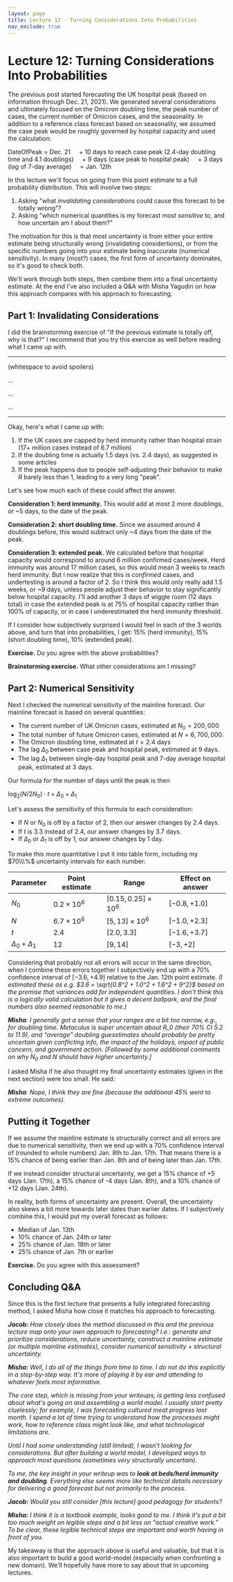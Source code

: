 ```yaml
---
layout: page
title: Lecture 12 - Turning Considerations Into Probabilities
nav_exclude: true
---
```


<script type="text/javascript" async src="https://cdnjs.cloudflare.com/ajax/libs/mathjax/2.7.3/MathJax.js?config=TeX-MML-AM_CHTML">
MathJax.Hub.Config({
    tex2jax: {
        inlineMath: [["$", "$"], ["\\(", "\\)"]],
        processEscapes: true
    }
});
</script>

# Lecture 12: Turning Considerations Into Probabilities

The previous post started forecasting the UK hospital peak (based on information through Dec. 21, 2021). We generated several considerations and ultimately focused on the Omicron doubling time, the peak number of cases, the current number of Omicron cases, and the seasonality. In addition to a reference class forecast based on seasonality, we assumed the case peak would be roughly governed by hospital capacity and used the calculation:

DateOfPeak = Dec. 21
&nbsp;&nbsp;&nbsp;&nbsp;+ 10 days to reach case peak (2.4-day doubling time and 4.1 doublings) 
&nbsp;&nbsp;&nbsp;&nbsp;+ 9 days (case peak to hospital peak)
&nbsp;&nbsp;&nbsp;&nbsp;+ 3 days (lag of 7-day average)
&nbsp;&nbsp;&nbsp;&nbsp;= Jan. 12th

In this lecture we'll focus on going from this point estimate to a full probability distribution. This will involve two steps:
 1. Asking "what _invalidating considerations_ could cause this forecast to be totally wrong"?
 2. Asking "which numerical quantities is my forecast most _sensitive_ to, and how uncertain am I about them?"

The motivation for this is that most uncertainty is from either your entire estimate being structurally wrong (invalidating considertions), or from the specific numbers going into your estimate being inaccurate (numerical sensitivity). In many (most?) cases, the first form of uncertainty dominates, so it's good to check both.

We'll work through both steps, then combine them into a final uncertainty estimate. At the end I've also included a Q&A with Misha Yagudin on how this approach compares with his approach to forecasting.

## Part 1: Invalidating Considerations

I did the brainstorming exercise of "If the previous estimate is totally off, why is that?" I recommend that you try this exercise as well before reading what I came up with.

----------

(whitespace to avoid spoilers)

...

...

...

---------

Okay, here's what I came up with:
 1. If the UK cases are capped by herd immunity rather than hospital strain (17+ million cases instead of 6.7 million)
 2. If the doubling time is actually 1.5 days (vs. 2.4 days), as suggested in some articles
 3. If the peak happens due to people self-adjusting their behavior to make $R$ barely less than $1$, leading to a very long "peak".

Let's see how much each of these could affect the answer.

**Consideration 1: herd immunity.** This would add at most 2 more doublings, or ~5 days, to the date of the peak.

**Consideration 2: short doubling time.** Since we assumed around 4 doublings before, this would subtract only ~4 days from the date of the peak.

**Consideration 3: extended peak.** We calculated before that hospital capacity would correspond to around 6 million confirmed cases/week. Herd immunity was around 17 million cases, so this would mean 3 weeks to reach herd immunity. But I now realize that this is *confirmed* cases, and undertesting is around a factor of 2. So I think this would only really add 1.5 weeks, or ~9 days, unless people adjust their behavior to stay significantly below hospital capacity. I'll add another 3 days of wiggle room (12 days total) in case the extended peak is at 75% of hospital capacity rather than 100% of capacity, or in case I underestimated the herd immunity threshold.

If I consider how subjectively surprised I would feel in each of the 3 worlds above, and turn that into probabilities, I get: 15% (herd immunity), 15% (short doubling time), 10% (extended peak).

**Exercise.** Do you agree with the above probabilities?

**Brainstorming exercise.** What other considerations am I missing?

## Part 2: Numerical Sensitivity

Next I checked the numerical sensitivity of the mainline forecast. Our mainline forecast is based on several quantities:
 * The current number of UK Omicron cases, estimated at $N_0 = 200,000$
 * The total number of future Omicron cases, estimated at $N = 6,700,000$.
 * The Omicron doubling time, estimated at $t = 2.4$ days
 * The lag $\Delta_0$ between case peak and hospital peak, estimated at 9 days.
 * The lag $\Delta_1$ between single-day hospital peak and 7-day average hospital peak, estimated at 3 days.

Our formula for the number of days until the peak is then

$\log_2(N/2N_0) \cdot t + \Delta_0 + \Delta_1$

Let's assess the sensitivity of this formula to each consideration:
 * If $N$ or $N_0$ is off by a factor of $2$, then our answer changes by $2.4$ days.
 * If $t$ is $3.3$ instead of $2.4$, our answer changes by $3.7$ days.
 * If $\Delta_0$ or $\Delta_1$ is off by $1$, our answer changes by $1$ day.

To make this more quantitative I put it into table form, including my $70\\\%$ uncertainty intervals for each number:

| Parameter | Point estimate | Range | Effect on answer |
| --------- | -------------- | ----- | ---------------- |
| $N_0$     | $0.2 \times 10^6$ | $[0.15, 0.25] \times 10^6$ | $[-0.8, +1.0]$ |
| $N$       | $6.7 \times 10^6$ | $[5, 13] \times 10^6$ | $[-1.0, +2.3]$ |
| $t$ | $2.4$ | $[2.0, 3.3]$ | $[-1.6, +3.7]$ |
| $\Delta_0 + \Delta_1$ | $12$ | $[9, 14]$ | $[-3, +2]$ |

Considering that probably not all errors will occur in the same direction, when I combine these errors together I subjectively end up with a 70% confidence interval of $[-3.6, +4.9]$ relative to the Jan. 12th point estimate. _(I estimated these as e.g. $3.6 = \sqrt{0.8^2 + 1.0^2 + 1.6^2 + 9^2}$ based on the premise that variances add for independent quantities. I don't think this is a logically valid calculation but it gives a decent ballpark, and the final numbers also seemed reasonable to me.)_

_**Misha**: I generally got a sense that your ranges are a bit too narrow, e.g., for doubling time. Metaculus is super uncertain about R_0 (their 70% CI 5.2 to 11.9), and “average” doubling guesstimates should probably be pretty uncertain given conflicting info, the impact of the holidays, impact of public concern, and government action. [Followed by some additional comments on why $N_0$ and $N$ should have higher uncertainty.]_

I asked Misha if he also thought my final uncertainty estimates (given in the next section) were too small. He said:

_**Misha**: Nope, I think they are fine (because the additional 45% went to extreme outcomes)._

## Putting it Together

If we assume the mainline estimate is structurally correct and all errors are due to numerical sensitivity, then we end up with a 70% confidence interval of (rounded to whole numbers) Jan. 8th to Jan. 17th. That means there is a 15% chance of being earlier than Jan. 8th and of being later than Jan. 17th.

If we instead consider structural uncertainty, we get a 15% chance of +5 days (Jan. 17th), a 15% chance of -4 days (Jan. 8th), and a 10% chance of +12 days (Jan. 24th).

In reality, both forms of uncertainty are present. Overall, the uncertainty also skews a bit more towards later dates than earlier dates. If I subjectively combine this, I would put my overall forecast as follows:

 * Median of Jan. 13th
 * 10% chance of Jan. 24th or later
 * 25% chance of Jan. 18th or later
 * 25% chance of Jan. 7th or earlier

**Exercise.** Do you agree with this assessment?

## Concluding Q&A

Since this is the first lecture that presents a fully integrated forecasting method, I asked Misha how close it matches his approach to forecasting.

_**Jacob:**  How closely does the method discussed in this and the previous lecture map onto your own approach to forecasting? I.e.: generate and prioritize considerations, reduce uncertainty, construct a mainline estimate (or multiple mainline estimates), consider numerical sensitivity + structural uncertainty._

_**Misha:** Well, I do all of the things from time to time. I do not do this explicitly in a step-by-step way. It's more of playing it by ear and attending to whatever feels most informative._

_The core step, which is missing from your writeups, is getting less confused about what's going on and assembling a world model. I usually start pretty cluelessly; for example, I was forecasting cultured meat progress last month. I spend a lot of time trying to understand how the processes might work, how to reference class might look like, and what technological limitations are._

_Until I had some understanding (still limited), I wasn't looking for considerations. But after building a world model, I developed ways to approach most questions (sometimes very structurally uncertain)._

_To me, the key insight in your writeup was to **look at beds/herd immunity and doubling**. Everything else seems more like technical details necessary for delivering a good forecast but not primarily to the process._

_**Jacob:** Would you still consider [this lecture] good pedagogy for students?_

_**Misha:** I think it is a textbook example, looks good to me. I think it's put a bit too much weight on legible steps and a bit less on "actual creative work." To be clear, these legible technical steps are important and worth having in front of you._

My takeaway is that the approach above is useful and valuable, but that it is also important to build a good world-model (especially when confronting a new domain). We'll hopefully have more to say about that in upcoming lectures.

